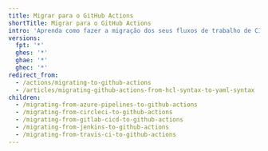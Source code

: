 ```yaml
---
title: Migrar para o GitHub Actions
shortTitle: Migrar para o GitHub Actions
intro: 'Aprenda como fazer a migração dos seus fluxos de trabalho de CI/CD existentes para {% data variables.product.prodname_actions %}.'
versions:
  fpt: '*'
  ghes: '*'
  ghae: '*'
  ghec: '*'
redirect_from:
  - /actions/migrating-to-github-actions
  - /articles/migrating-github-actions-from-hcl-syntax-to-yaml-syntax
children:
  - /migrating-from-azure-pipelines-to-github-actions
  - /migrating-from-circleci-to-github-actions
  - /migrating-from-gitlab-cicd-to-github-actions
  - /migrating-from-jenkins-to-github-actions
  - /migrating-from-travis-ci-to-github-actions
---
```


